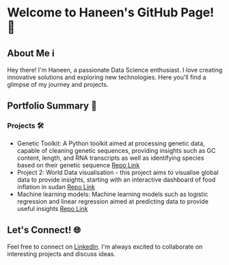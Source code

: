 # Welcome to Haneen's GitHub Page! 👋

## About Me ℹ️

Hey there! I'm Haneen, a passionate Data Science enthusiast. I love creating innovative solutions and exploring new technologies. Here you'll find a glimpse of my journey and projects.


## Portfolio Summary 💼

### Projects 🛠️

- Genetic Toolkit: A Python toolkit aimed at processing genetic data, capable of cleaning genetic sequences, providing insights such as GC content, length, and RNA transcripts as well as identifying species based on their genetic sequence [Repo Link](https://github.com/haneenkheir/Portfolio/tree/main/Python%20projects/Genetic_tools)
- Project 2: World Data visualisation - this project aims to visualise global data to provide insights, starting with an interactive dashboard of food inflation in sudan [Repo Link](https://github.com/haneenkheir/Portfolio/blob/main/Data%20Visualisation/Interactive_dashboard.ipynb)
- Machine learning models: Machine learning models such as logistic regression and linear regression aimed at predicting data to provide useful insights [Repo Link]([link_to_repo](https://github.com/haneenkheir/Portfolio/tree/main/Machine%20learning%20projects))


## Let's Connect! 🌐

Feel free to connect on [LinkedIn](https://www.linkedin.com/in/haneen-kheir-948055202/). I'm always excited to collaborate on interesting projects and discuss ideas.

